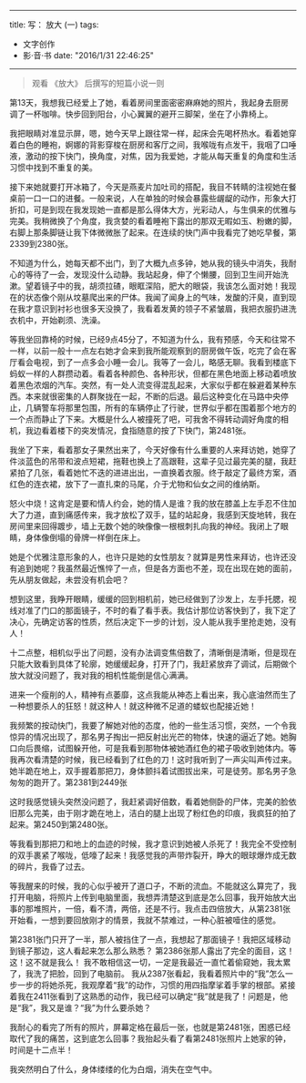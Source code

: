 
---
title: 写： 放大 (一)
tags: 
- 文字创作
- 影·音·书
date: "2016/1/31 22:46:25"
---

<!-- ![Blow Up](http://7xqdw6.com1.z0.glb.clouddn.com/blowup1.jpeg) -->

>观看 《放大》 后撰写的短篇小说一则

<!-- more -->

第13天，我想我已经爱上了她，看着房间里面密密麻麻她的照片，我起身去厨房调了一杯咖啡。快步回到阳台，小心翼翼的避开三脚架，坐在了小靠椅上。

我把眼睛对准显示屏，嗯，她今天早上跟往常一样，起床会先喝杯热水。看着她穿着白色的睡袍，婀娜的背影穿梭在厨房和客厅之间，我喉咙有点发干，我咽了口唾液，激动的按下快门，换角度，对焦，因为我爱她，才能从每天重复的角度和生活习惯中找到不重复的美。

接下来她就要打开冰箱了，今天是燕麦片加吐司的搭配，我目不转睛的注视她在餐桌前一口一口的进餐。一般来说，人在单独的时候会暴露些龌龊的动作，形象大打折扣，可是到现在我发现她一直都是那么得体大方，光彩动人，与生俱来的优雅与完美。我稍微换了个角度，我贪婪的看着睡袍下露出的那双无暇如玉、粉嫩的脚，右脚上那条脚链让我下体微微胀了起来。在连续的快门声中我看完了她吃早餐，第2339到2380张。

不知道为什么，她每天都不出门，到了大概九点多钟，她从我的镜头中消失，我耐心的等待了一会，发现没什么动静。我站起身，伸了个懒腰，回到卫生间开始洗漱。望着镜子中的我，胡须拉碴，眼眶深陷，肥大的眼袋，我该怎么面对她！我现在的状态像个刚从坟墓爬出来的尸体。我闻了闻身上的气味，发酸的汗臭，直到现在我才意识到衬衫也很多天没换了，我看着发黄的领子不紧皱眉，我把衣服扔进洗衣机中，开始剃须、洗澡。

等我坐回靠椅的时候，已经9点45分了，不知道为什么，我有预感，今天和往常不一样，以前一般十一点左右她才会来到我所能观察到的厨房做午饭，吃完了会在客厅看会电视，到了一点多会小睡一会儿。我等了一会儿，略感无聊。我看到楼底下蚂蚁一样的人群攒动着。看着各种颜色、各种形状，但都在黑色地面上移动着喷放着黑色浓烟的汽车。突然，有一处人流变得混乱起来，大家似乎都在躲避着某种东西。本来就很密集的人群聚拢在一起，不断的后退。最后这种变化在马路中央停止，几辆警车将那里包围，所有的车辆停止了行驶，世界似乎都在围着那个地方的一个点而静止了下来。大概是什么人被撞死了吧，可我舍不得转动调好角度的相机，我边看着楼下的突发情况，食指随意的按了下快门，第2481张。

我坐了下来，看着那女子果然出来了，今天好像有什么重要的人来拜访她，她穿了件淡蓝色的吊带和波点短裙，拖鞋也换上了高跟鞋，这辈子见过最完美的腿，我赶紧拍了几张，看着她忙不迭的进进出出，一直换着衣服。终于敲定了最终方案，酒红色的连衣裙，放下了一直扎束的马尾，介于尤物和仙女之间的维纳斯。

怒火中烧！这肯定是要和情人约会，她的情人是谁？我的放在膝盖上左手忍不住加大了力道，直到痛感传来，我才放松了双手，猛的站起身，我感到天旋地转，我在房间里来回得踱步，墙上无数个她的映像像一根根刺扎向我的神经。我闭上了眼睛，身体像倒塌的骨牌一样倒在床上。

她是个优雅注意形象的人，也许只是她的女性朋友？就算是男性来拜访，也许还没有追到她呢？我虽然最近憔悴了一点，但是各方面也不差，现在出现在她的面前，先从朋友做起，未尝没有机会吧？

想到这里，我睁开眼睛，缓缓的回到相机前，她已经做到了沙发上，左手托腮，视线对准了门口的那面镜子，不时的看了看手表。我估计那位访客快到了，我下定了决心，先确定访客的性质，然后决定下一步的计划，没人能从我手里抢走她，没有人！

十二点整，相机似乎出了问题，没有办法调变焦倍数了，清晰倒是清晰，但是现在只能大致看到具体了轮廓，她缓缓起身，打开了门，我赶紧放弃了调试，后期做个放大就没问题了，我对我的相机性能倒是信心满满。

进来一个瘦削的人，精神有点萎靡，这点我能从神态上看出来，我心底油然而生了一种想要杀人的狂怒！就这种人！就这种微不足道的蝼蚁也配接近她！

我频繁的按动快门，我要了解她对他的态度，他的一些生活习惯，突然，一个令我惊异的情况出现了，那名男子掏出一把反射出光芒的物体，快速的逼近了她。她胸口向后畏缩，试图躲开他，可是我看到那物体被她酒红色的裙子吸收到她体内。等我再次看清楚的时候，我已经看到了红色的刀！这时我听到了一声尖叫声传过来。她半跪在地上，双手握着那把刀，身体颤抖着试图拔出来，可是徒劳。那名男子急匆匆的跑开了。第2381到2449张

这时我感觉镜头突然没问题了，我赶紧调好倍数，看着她侧卧的尸体，完美的脸依旧那么完美，由于刚才跪在地上，洁白的腿上出现了粉红色的印痕，我疯狂的拍了起来。第2450到第2480张。

等我看到那把刀和地上的血迹的时候，我才意识到她被人杀死了！我完全不受控制的双手裹紧了喉咙，低嚎了起来！我感觉我的声带炸裂开，睁大的眼球爆炸成无数的碎片，我昏了过去。

等我醒来的时候，我的心似乎被开了道口子，不断的流血。不能就这么算完了，我打开电脑，将照片上传到电脑里面，我想弄清楚这到底是怎么回事，我开始放大出事的那堆照片，一倍，看不清，两倍，还是不行。我点击四倍放大，从第2381张开始看，一想到要回放刚才的情景，我就不禁难过，一种心脏被噎住的感觉。

第2381张门只开了一半，那人被挡住了一点，我想起了那面镜子！我把区域移动到镜子那边，这人看起来怎么那么熟悉？
第2386张那人露出了完全的面目，这！这！这不就是我么！
我不敢相信这一切，一定是我最近一直忙着偷窥她，我太累了，我洗了把脸，回到了电脑前。
我从2387张看起，我看着照片中的“我”怎么一步一步的将她杀死，我观摩着“我”的动作，习惯的用四指摩挲着手掌的根部。紧接着我在2411张看到了这熟悉的动作，我已经可以确定“我”就是我了！问题是，他是“我”，我又是谁？“我”为什么要杀她？

我耐心的看完了所有的照片，屏幕定格在最后一张，也就是第2481张，困惑已经取代了我的痛苦，这到底怎么回事？我抬起头看了看第2481张照片上她家的钟，时间是十二点半！

我突然明白了什么，身体缕缕的化为白烟，消失在空气中。

<!-- ## 分享：Blow Up 相关作品展( via Behance ["Come as You are"](https://www.behance.net/gallery/So-Popular-Come-as-You-are-2010/684118) )

![1](http://7xqdw6.com1.z0.glb.clouddn.com/blowup.jpg)

![2](http://7xqdw6.com1.z0.glb.clouddn.com/blowup1.jpeg)

![3](http://7xqdw6.com1.z0.glb.clouddn.com/blowup2.png)

![4](http://7xqdw6.com1.z0.glb.clouddn.com/blowup3.png)

![5](http://7xqdw6.com1.z0.glb.clouddn.com/blowup5.png)

![6](http://7xqdw6.com1.z0.glb.clouddn.com/blowup6.jpeg)

![7](http://7xqdw6.com1.z0.glb.clouddn.com/blowup7.jpeg)

![8](http://7xqdw6.com1.z0.glb.clouddn.com/blowup8.jpeg)

![9](http://7xqdw6.com1.z0.glb.clouddn.com/blowup9.png)

![10](http://7xqdw6.com1.z0.glb.clouddn.com/blowup10.jpg)

![11](http://7xqdw6.com1.z0.glb.clouddn.com/blowup11.jpg)

![12](http://7xqdw6.com1.z0.glb.clouddn.com/blowup12.jpg)

![13](http://7xqdw6.com1.z0.glb.clouddn.com/blowup13.jpg) -->